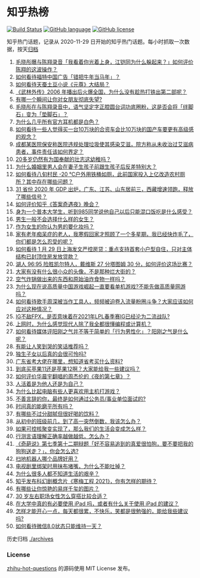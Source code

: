 # 知乎热榜
[![Build Status](https://github.com/ToWeLong/zhihu-hot-questions/workflows/CI/badge.svg)](https://github.com/ToWeLong/zhihu-hot-questions/actions)
[![GitHub language](https://img.shields.io/badge/language-golang-orange.svg)](https://golang.org/)
[![GitHub license](https://img.shields.io/github/license/ToWeLong/zhihu-hot-questions)](https://github.com/ToWeLong/zhihu-hot-questions/blob/main/LICENSE)

知乎热门话题，记录从 2020-11-29 日开始的知乎热门话题。每小时抓取一次数据，按天[归档](./archives)

<!-- BEGIN -->

1. [毛晓彤曝与陈翔录音「我看着你光着上身，江铠同为什么躲起来？」如何评价陈翔的这波操作？](https://www.zhihu.com/question/442081598)
1. [如何看待福特中国广告「错把牛年当马年」？](https://www.zhihu.com/question/441666031)
1. [如何看待天蚕土豆小说《元尊》大结局？](https://www.zhihu.com/question/442063724)
1. [《武林外传》2006 年播出后火爆全国，为什么没有趁热打铁出第二部呢？](https://www.zhihu.com/question/440059226)
1. [有哪一个瞬间让你对女朋友彻底失望?](https://www.zhihu.com/question/325481697)
1. [毛晓彤在与陈翔录音中，语气坚定字正腔圆台词功底圈粉，这是否会将「绊脚石」变为「垫脚石」？](https://www.zhihu.com/question/442087613)
1. [为什么几乎所有官方耳机都是白色？](https://www.zhihu.com/question/440928818)
1. [如何看待一些人觉得买一台10万块的合资车会比10万块的国产车要更有高级感的观念？](https://www.zhihu.com/question/440857833)
1. [成都某医院保安称医院违规处理垃圾使其感染艾滋，院方称从未收治过艾滋病患者，事件责任该如何界定？](https://www.zhihu.com/question/441999768)
1. [20多岁仍然有为国奉献的壮志这幼稚吗？](https://www.zhihu.com/question/441707965)
1. [为什么婚姻里男人会在妻子生孩子前跟生孩子后反差特别大？](https://www.zhihu.com/question/439607839)
1. [如何看待八旬村民 -20 ℃户外用铁桶如厕，此前国家投入上亿改造农村厕所？其中存在哪些问题？](https://www.zhihu.com/question/441642232)
1. [31 省份 2020 年 GDP 出炉，广东、江苏、山东居前三，西藏增速领跑，释放了哪些信号？](https://www.zhihu.com/question/441959527)
1. [如何评价知乎《答案奇遇夜》晚会？](https://www.zhihu.com/question/441882176)
1. [身为一个普本大学生，听到985同学说他自己以后只能混口饭吃是什么感受？](https://www.zhihu.com/question/437056781)
1. [男生一般不会选择什么样的女生？](https://www.zhihu.com/question/435057725)
1. [作为女生的你认为男的要化妆吗？](https://www.zhihu.com/question/437359021)
1. [家有老年痴呆症的老人，我寒假回家才照顾了一个多星期，我已经快炸毛了，你们都是怎么忍受的呢？](https://www.zhihu.com/question/39952242)
1. [如何看待 1 月 29 日上海发文严控房贷：重点支持首套小户型自住，只对主体结构已封顶住房发放贷款？](https://www.zhihu.com/question/441915385)
1. [湖人 96:95 险胜凯尔特人，戴维斯 27 分塔图姆 30 分，如何评价这场比赛？](https://www.zhihu.com/question/442108732)
1. [大家有没有什么很小众的头像，不是那种烂大街的？](https://www.zhihu.com/question/377147181)
1. [空气炸锅做出来的东西和原始油炸食物一样吗？](https://www.zhihu.com/question/329986513)
1. [为什么现在说高质量中国游戏崛起一直要看单机游戏?不能先做高质量网游吗？](https://www.zhihu.com/question/442018088)
1. [如何看待歌手周深被当作工具人，频频被迫卷入流量粉圈斗争？大家应该如何应对这种情况？](https://www.zhihu.com/question/442016143)
1. [IG不敌FPX，是否意味着在2021年LPL春季赛IG已经沦为二流战队?](https://www.zhihu.com/question/442046093)
1. [上网时，为什么感觉现代人除了我全都很懂编程或计算机？](https://www.zhihu.com/question/440751523)
1. [如何看待媒体评阳刚之气并不等于简单的「行为男性化」？阳刚之气是什么呢？](https://www.zhihu.com/question/442003200)
1. [有能让人笑到哭的笑话推荐吗？](https://www.zhihu.com/question/441762179)
1. [独生子女以后真的会很可怜吗?](https://www.zhihu.com/question/441781505)
1. [广东省考大佬在哪里，想知道省考买什么资料?](https://www.zhihu.com/question/432900109)
1. [到底买苹果11还是苹果12啊？大家能给我一些建议吗？](https://www.zhihu.com/question/427439356)
1. [如何评价华晨宇翻唱的周杰伦的《夜的第七章》？](https://www.zhihu.com/question/441931973)
1. [人活着是为他人还是为自己？](https://www.zhihu.com/question/437635067)
1. [为什么比起电脑有些人更喜欢用主机打游戏？](https://www.zhihu.com/question/365348122)
1. [不善言辞的你，最终是如何通过公务员/事业单位面试的?](https://www.zhihu.com/question/334277718)
1. [时间真的能磨平所有吗？](https://www.zhihu.com/question/441764488)
1. [有哪些不过分甜腻但很好喝的饮料？](https://www.zhihu.com/question/439238711)
1. [从初中的班级前几，到了高一突然倒数，我该怎么办？](https://www.zhihu.com/question/432463175)
1. [如果可控核聚变实现了，那么我们的生活会变成怎么样？](https://www.zhihu.com/question/323613755)
1. [行测言语理解正确率越做越低，怎么办？](https://www.zhihu.com/question/316739796)
1. [《奇葩说》第七季第十二期辩题「好不容易追到的真爱很怕狗，要不要把我的狗狗送走？」，你会怎么选?](https://www.zhihu.com/question/441882944)
1. [扫地机器人哪个品牌好用？](https://www.zhihu.com/question/345919557)
1. [电视剧里绑架时用抹布堵嘴，为什么不能吐掉？](https://www.zhihu.com/question/441878231)
1. [为什么很多人都不知道生活的艰辛？](https://www.zhihu.com/question/435686256)
1. [知乎发布科幻剧概念片《寒梅工程 2021》，你有怎样的期待？](https://www.zhihu.com/question/441917243)
1. [有哪些让你惊艳的易烊千玺的图片？](https://www.zhihu.com/question/411390910)
1. [30 岁左右职场女性怎么穿搭比较合适？](https://www.zhihu.com/question/268445410)
1. [在大学中真的有必要使用 iPad 吗，或者有什么关于使用 iPad 的建议？](https://www.zhihu.com/question/373915793)
1. [怎样才能开心一点，每天都很累，不快乐，笑都是很勉强的，能给我些建议吗?](https://www.zhihu.com/question/441369191)
1. [如何看待微信8.0状态只能维持一天？](https://www.zhihu.com/question/441505845)

<!-- END -->

历史归档 [./archives](./archives)


### License
[zhihu-hot-questions](https://github.com/towelong/zhihu-hot-questions) 的源码使用 MIT License 发布。